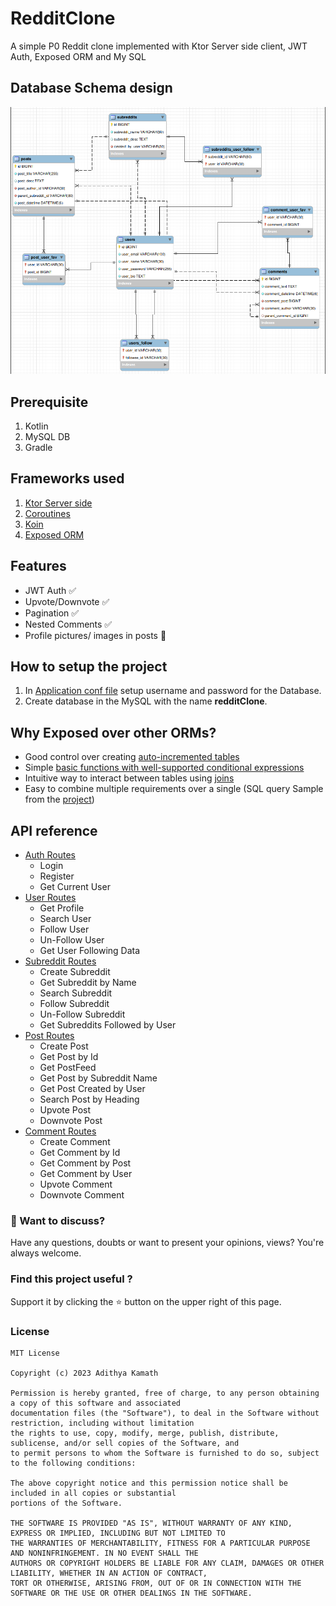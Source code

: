 # RedditClone

A simple P0 Reddit clone implemented with Ktor Server side client, JWT Auth, Exposed ORM and My SQL

## Database Schema design

![DB design](art/RedditDbSchema.png)

## Prerequisite

1. Kotlin
2. MySQL DB
3. Gradle

## Frameworks used

1. [Ktor Server side](https://ktor.io/docs)
2. [Coroutines](https://kotlinlang.org/docs/coroutines-overview.html)
3. [Koin](https://insert-koin.io/)
4. [Exposed ORM](https://github.com/JetBrains/Exposed)

## Features

- JWT Auth ✅
- Upvote/Downvote ✅
- Pagination ✅
- Nested Comments ✅
- Profile pictures/ images in posts 🚧

## How to setup the project

1. In [Application conf file](src/main/resources/application.conf) setup username and password for the Database.
2. Create database in the MySQL with the name **redditClone**.

## Why Exposed over other ORMs?

- Good control over creating [auto-incremented tables](https://github.com/JetBrains/Exposed/wiki/DSL#overview)
- Simple [basic functions with well-supported conditional expressions](https://github.com/JetBrains/Exposed/wiki/DSL#basic-crud-operations)
- Intuitive way to interact between tables using [joins](https://github.com/JetBrains/Exposed/wiki/DSL#join)
- Easy to combine multiple requirements over a single (SQL query Sample from
  the [project](https://github.com/kamathis4/RedditClone/blob/main/src/main/kotlin/com/adikmt/repositories/PostRepository.kt))

## API reference

- [Auth Routes](src/main/kotlin/com/adikmt/routes/AuthRoutes.kt)
    - Login
    - Register
    - Get Current User
- [User Routes](src/main/kotlin/com/adikmt/routes/UserRoutes.kt)
    - Get Profile
    - Search User
    - Follow User
    - Un-Follow User
    - Get User Following Data
- [Subreddit Routes](src/main/kotlin/com/adikmt/routes/SubredditRoutes.kt)
    - Create Subreddit
    - Get Subreddit by Name
    - Search Subreddit
    - Follow Subreddit
    - Un-Follow Subreddit
    - Get Subreddits Followed by User
- [Post Routes](src/main/kotlin/com/adikmt/routes/PostRoutes.kt)
    - Create Post
    - Get Post by Id
    - Get PostFeed
    - Get Post by Subreddit Name
    - Get Post Created by User
    - Search Post by Heading
    - Upvote Post
    - Downvote Post
- [Comment Routes](src/main/kotlin/com/adikmt/routes/CommentRoutes.kt)
    - Create Comment
    - Get Comment by Id
    - Get Comment by Post
    - Get Comment by User
    - Upvote Comment
    - Downvote Comment

### 💬 Want to discuss?

Have any questions, doubts or want to present your opinions, views? You're always welcome.

### Find this project useful ?

Support it by clicking the ⭐️ button on the upper right of this page.

### License

```
MIT License

Copyright (c) 2023 Adithya Kamath

Permission is hereby granted, free of charge, to any person obtaining a copy of this software and associated 
documentation files (the "Software"), to deal in the Software without restriction, including without limitation 
the rights to use, copy, modify, merge, publish, distribute, sublicense, and/or sell copies of the Software, and 
to permit persons to whom the Software is furnished to do so, subject to the following conditions:

The above copyright notice and this permission notice shall be included in all copies or substantial 
portions of the Software.

THE SOFTWARE IS PROVIDED "AS IS", WITHOUT WARRANTY OF ANY KIND, EXPRESS OR IMPLIED, INCLUDING BUT NOT LIMITED TO 
THE WARRANTIES OF MERCHANTABILITY, FITNESS FOR A PARTICULAR PURPOSE AND NONINFRINGEMENT. IN NO EVENT SHALL THE 
AUTHORS OR COPYRIGHT HOLDERS BE LIABLE FOR ANY CLAIM, DAMAGES OR OTHER LIABILITY, WHETHER IN AN ACTION OF CONTRACT, 
TORT OR OTHERWISE, ARISING FROM, OUT OF OR IN CONNECTION WITH THE SOFTWARE OR THE USE OR OTHER DEALINGS IN THE SOFTWARE.
```
